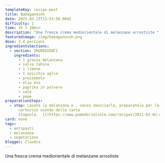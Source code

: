 ```yaml
---
templateKey: recipe-post
title: Babaganoush
date: 2021-03-13T13:53:58.004Z
difficulty: 1
time: 1h + 20min
description: "Una fresca crema mediorientale di melanzane arrostiste "
featuredimage: /img/babaganoush.png
dose: 3-4 porzioni
ingredientsSections:
  - section: INGREDIENTI
    ingredients:
      - 1 grossa melanzana
      - salsa tahina
      - 1 limone
      - 1 spicchio aglio
      - prezzemolo
      - olio evo
      - paprika in polvere
      - sale
      - pepe
preparationSteps:
  - step: Lavate la melanzana e , senza sbucciarla, preparatela per la cottura al
      cartoccio usando della carta
      stagnola.  [](https://www.pomodorialsole.com/recipes/2021-03-02-quiche-ai-funghi-e-gorgonzola/#step4)
card: none
tags:
  - antipasti
  - melanzana
  - vegetariano
blogger: Claudia
---
```

Una fresca crema mediorientale di melanzane arrostiste